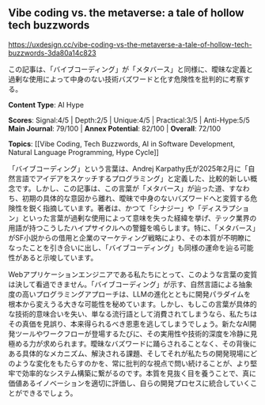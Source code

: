 ## Vibe coding vs. the metaverse: a tale of hollow tech buzzwords

https://uxdesign.cc/vibe-coding-vs-the-metaverse-a-tale-of-hollow-tech-buzzwords-3da80a14c823

この記事は、「バイブコーディング」が「メタバース」と同様に、曖昧な定義と過剰な使用によって中身のない技術バズワードと化す危険性を批判的に考察する。

**Content Type**: AI Hype

**Scores**: Signal:4/5 | Depth:2/5 | Unique:4/5 | Practical:3/5 | Anti-Hype:5/5
**Main Journal**: 79/100 | **Annex Potential**: 82/100 | **Overall**: 72/100

**Topics**: [[Vibe Coding, Tech Buzzwords, AI in Software Development, Natural Language Programming, Hype Cycle]]

「バイブコーディング」という言葉は、Andrej Karpathy氏が2025年2月に「自然言語でアイデアをスケッチするプログラミング」と定義した、比較的新しい概念です。しかし、この記事は、この言葉が「メタバース」が辿った道、すなわち、初期の具体的な意図から離れ、曖昧で中身のないバズワードへと変質する危険性を鋭く指摘しています。著者は、かつて「シナジー」や「ディスラプション」といった言葉が過剰な使用によって意味を失った経緯を挙げ、テック業界の用語が持つこうしたハイプサイクルへの警鐘を鳴らします。特に、「メタバース」がSF小説からの借用と企業のマーケティング戦略により、その本質が不明瞭になったことを引き合いに出し、「バイブコーディング」も同様の運命を辿る可能性があると示唆しています。

Webアプリケーションエンジニアである私たちにとって、このような言葉の変質は決して看過できません。「バイブコーディング」が示す、自然言語による抽象度の高いプログラミングアプローチは、LLMの進化とともに開発パラダイムを根本から変えうる大きな可能性を秘めています。しかし、もしこの言葉が具体的な技術的意味合いを失い、単なる流行語として消費されてしまうなら、私たちはその真価を見誤り、本来得られるべき恩恵を逃してしまうでしょう。新たなAI開発ツールやワークフローが登場するたびに、その実用性や技術的深度を冷静に見極める力が求められます。曖昧なバズワードに踊らされることなく、その背後にある具体的なメカニズム、解決される課題、そしてそれが私たちの開発現場にどのような変化をもたらすのかを、常に批判的な視点で問い続けることが、より堅牢で効率的なシステム構築に繋がるのです。本質を見抜く目を養うことで、真に価値あるイノベーションを適切に評価し、自らの開発プロセスに統合していくことができるでしょう。